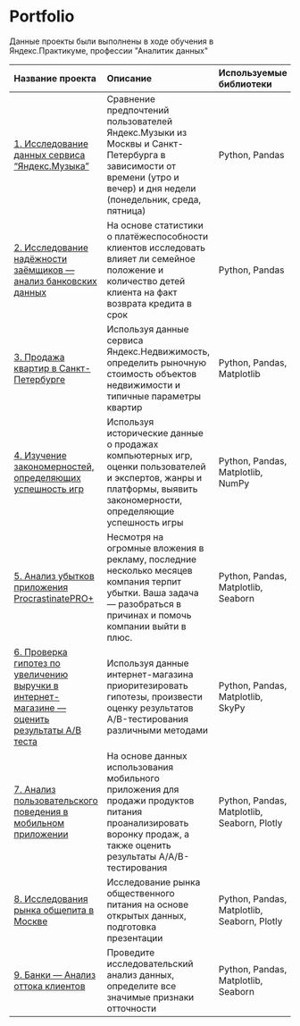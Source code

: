 # Portfolio
Данные проекты были выполнены в ходе обучения в Яндекс.Практикуме, профессии "Аналитик данных"


| Название проекта | Описание |Используемые библиотеки|
| :-------------------- | :--------------------- |:---------------------------|
| [1. Исследование данных сервиса “Яндекс.Музыка”](https://github.com/GusevaAnna/Portfolio/tree/main/1) | Сравнение предпочтений пользователей Яндекс.Музыки из Москвы и Санкт-Петербурга в зависимости от времени (утро и вечер) и дня недели (понедельник, среда, пятница)  |Python, Pandas|
| [2. Исследование надёжности заёмщиков — анализ банковских данных](https://github.com/GusevaAnna/Portfolio/tree/main/2) |  На основе статистики о платёжеспособности клиентов исследовать влияет ли семейное положение и количество детей клиента на факт возврата кредита в срок |Python, Pandas|
| [3. Продажа квартир в Санкт-Петербурге](https://github.com/GusevaAnna/Portfolio/tree/main/3) | Используя данные сервиса Яндекс.Недвижимость, определить рыночную стоимость объектов недвижимости и типичные параметры квартир |Python, Pandas, Matplotlib|
| [4. Изучение закономерностей, определяющих успешность игр](https://github.com/GusevaAnna/Portfolio/tree/main/4) | Используя исторические данные о продажах компьютерных игр, оценки пользователей и экспертов, жанры и платформы, выявить закономерности, определяющие успешность игры |Python, Pandas, Matplotlib, NumPy|
| [5. Анализ убытков приложения ProcrastinatePRO+](https://github.com/GusevaAnna/Portfolio/tree/main/5) | Несмотря на огромные вложения в рекламу, последние несколько месяцев компания терпит убытки. Ваша задача — разобраться в причинах и помочь компании выйти в плюс. |Python, Pandas, Matplotlib, Seaborn|
| [6. Проверка гипотез по увеличению выручки в интернет-магазине — оценить результаты A/B теста](https://github.com/GusevaAnna/Portfolio/tree/main/6) | Используя данные интернет-магазина приоритезировать гипотезы, произвести оценку результатов A/B-тестирования различными методами |Python, Pandas, Matplotlib, SkyPy|
| [7. Анализ пользовательского поведения в мобильном приложении](https://github.com/GusevaAnna/Portfolio/tree/main/7) | На основе данных использования мобильного приложения для продажи продуктов питания проанализировать воронку продаж, а также оценить результаты A/A/B-тестирования |Python, Pandas, Matplotlib, Seaborn, Plotly|
| [8. Исследования рынка общепита в Москве](https://github.com/GusevaAnna/Portfolio/tree/main/8) | Исследование рынка общественного питания на основе открытых данных, подготовка презентации|Python, Pandas, Matplotlib, Seaborn, Plotly|
| [9. Банки — Анализ оттока клиентов](https://github.com/GusevaAnna/Portfolio/tree/main/9)| Проведите исследовательский анализ данных, определите все значимые признаки отточности  |Python, Pandas, Matplotlib, Seaborn|

